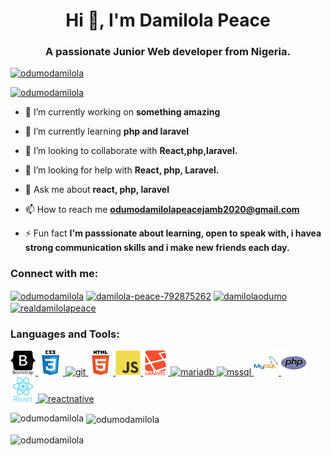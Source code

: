 <h1 align="center">Hi 👋, I'm Damilola Peace</h1>
<h3 align="center">A passionate Junior Web developer from Nigeria.</h3>

<p align="left"> <a href="https://github.com/ryo-ma/github-profile-trophy"><img src="https://github-profile-trophy.vercel.app/?username=odumodamilola" alt="odumodamilola" /></a> </p>

<p align="left"> <a href="https://twitter.com/odumodamilola" target="blank"><img src="https://img.shields.io/twitter/follow/odumodamilola?logo=twitter&style=for-the-badge" alt="odumodamilola" /></a> </p>

- 🔭 I’m currently working on **something amazing**

- 🌱 I’m currently learning **php and laravel**

- 👯 I’m looking to collaborate with **React,php,laravel.**

- 🤝 I’m looking for help with **React, php, Laravel.**

- 💬 Ask me about **react, php, laravel**

- 📫 How to reach me **odumodamilolapeacejamb2020@gmail.com**

- ⚡ Fun fact **I'm passsionate about learning, open to speak with, i havea strong communication skills and i make new friends each day.**

<h3 align="left">Connect with me:</h3>
<p align="left">
<a href="https://twitter.com/damilolaodumo" target="blank"><img align="center" src="https://raw.githubusercontent.com/rahuldkjain/github-profile-readme-generator/master/src/images/icons/Social/twitter.svg" alt="odumodamilola" height="30" width="40" /></a>
<a href="https://linkedin.com/in/damilola-peace-792875262" target="blank"><img align="center" src="https://raw.githubusercontent.com/rahuldkjain/github-profile-readme-generator/master/src/images/icons/Social/linked-in-alt.svg" alt="damilola-peace-792875262" height="30" width="40" /></a>
<a href="https://fb.com/damilolaodumo" target="blank"><img align="center" src="https://raw.githubusercontent.com/rahuldkjain/github-profile-readme-generator/master/src/images/icons/Social/facebook.svg" alt="damilolaodumo" height="30" width="40" /></a>
<a href="https://instagram.com/realdamilolapeace" target="blank"><img align="center" src="https://raw.githubusercontent.com/rahuldkjain/github-profile-readme-generator/master/src/images/icons/Social/instagram.svg" alt="realdamilolapeace" height="30" width="40" /></a>
</p>

<h3 align="left">Languages and Tools:</h3>
<p align="left"> <a href="https://getbootstrap.com" target="_blank" rel="noreferrer"> <img src="https://raw.githubusercontent.com/devicons/devicon/master/icons/bootstrap/bootstrap-plain-wordmark.svg" alt="bootstrap" width="40" height="40"/> </a> <a href="https://www.w3schools.com/css/" target="_blank" rel="noreferrer"> <img src="https://raw.githubusercontent.com/devicons/devicon/master/icons/css3/css3-original-wordmark.svg" alt="css3" width="40" height="40"/> </a> <a href="https://git-scm.com/" target="_blank" rel="noreferrer"> <img src="https://www.vectorlogo.zone/logos/git-scm/git-scm-icon.svg" alt="git" width="40" height="40"/> </a> <a href="https://www.w3.org/html/" target="_blank" rel="noreferrer"> <img src="https://raw.githubusercontent.com/devicons/devicon/master/icons/html5/html5-original-wordmark.svg" alt="html5" width="40" height="40"/> </a> <a href="https://developer.mozilla.org/en-US/docs/Web/JavaScript" target="_blank" rel="noreferrer"> <img src="https://raw.githubusercontent.com/devicons/devicon/master/icons/javascript/javascript-original.svg" alt="javascript" width="40" height="40"/> </a> <a href="https://laravel.com/" target="_blank" rel="noreferrer"> <img src="https://raw.githubusercontent.com/devicons/devicon/master/icons/laravel/laravel-plain-wordmark.svg" alt="laravel" width="40" height="40"/> </a> <a href="https://mariadb.org/" target="_blank" rel="noreferrer"> <img src="https://www.vectorlogo.zone/logos/mariadb/mariadb-icon.svg" alt="mariadb" width="40" height="40"/> </a> <a href="https://www.microsoft.com/en-us/sql-server" target="_blank" rel="noreferrer"> <img src="https://www.svgrepo.com/show/303229/microsoft-sql-server-logo.svg" alt="mssql" width="40" height="40"/> </a> <a href="https://www.mysql.com/" target="_blank" rel="noreferrer"> <img src="https://raw.githubusercontent.com/devicons/devicon/master/icons/mysql/mysql-original-wordmark.svg" alt="mysql" width="40" height="40"/> </a> <a href="https://www.php.net" target="_blank" rel="noreferrer"> <img src="https://raw.githubusercontent.com/devicons/devicon/master/icons/php/php-original.svg" alt="php" width="40" height="40"/> </a> <a href="https://reactjs.org/" target="_blank" rel="noreferrer"> <img src="https://raw.githubusercontent.com/devicons/devicon/master/icons/react/react-original-wordmark.svg" alt="react" width="40" height="40"/> </a> <a href="https://reactnative.dev/" target="_blank" rel="noreferrer"> <img src="https://reactnative.dev/img/header_logo.svg" alt="reactnative" width="40" height="40"/> </a> </p>

<p><img align="left" src="https://github-readme-stats.vercel.app/api/top-langs?username=odumodamilola&show_icons=true&locale=en&layout=compact" alt="odumodamilola" /></p>

<p>&nbsp;<img align="center" src="https://github-readme-stats.vercel.app/api?username=odumodamilola&show_icons=true&locale=en" alt="odumodamilola" /></p>

<p><img align="center" src="https://github-readme-streak-stats.herokuapp.com/?user=odumodamilola&" alt="odumodamilola" /></p>
